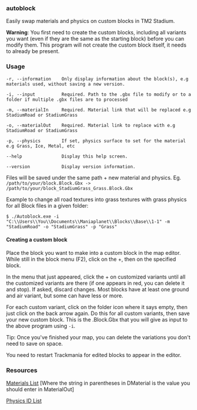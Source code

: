### autoblock

Easily swap materials and physics on custom blocks in TM2 Stadium.

__Warning__: You first need to create the custom blocks, including all variants you want (even if they are the same as the starting block) before you can modify them. This program will not create the custom block itself, it needs to already be present.


### Usage

    -r, --information    Only display information about the block(s), e.g materials used, without saving a new version.

    -i, --input          Required. Path to the .gbx file to modify or to a folder if multiple .gbx files are to processed

    -m, --materialIn     Required. Material link that will be replaced e.g StadiumRoad or StadiumGrass

    -o, --materialOut    Required. Material link to replace with e.g StadiumRoad or StadiumGrass

    -p, --physics        If set, physics surface to set for the material e.g Grass, Ice, Metal, etc

    --help               Display this help screen.

    --version            Display version information.

Files will be saved under the same path + new material and physics. Eg. ```/path/to/your/block.Block.Gbx -> /path/to/your/block_StadiumGrass_Grass.Block.Gbx```

Example to change all road textures into grass textures with grass physics for all Block files in a given folder:

    $ ./Autoblock.exe -i "C:\\Users\\You\\Documents\\Maniaplanet\\Blocks\\Base\\1-1" -m "StadiumRoad" -o "StadiumGrass" -p "Grass"

#### Creating a custom block

Place the block you want to make into a custom block in the map editor. While still in the block menu (F2), click on the +, then on the specified block.

In the menu that just appeared, click the + on customized variants until all the customized variants are there (if one appears in red, you can delete it and stop). If asked, discard changes. Most blocks have at least one ground and air variant, but some can have less or more.

For each custom variant, click on the folder icon where it says empty, then just click on the back arrow again. Do this for all custom variants, then save your new custom block. This is the .Block.Gbx that you will give as input to the above program using ```-i```.

Tip: Once you've finished your map, you can delete the variations you don't need to save on space.

You need to restart Trackmania for edited blocks to appear in the editor.


### Resources

[Materials List](/NadeoImporterMaterialLib.txt) [Where the string in parentheses in DMaterial is the value you should enter in MaterialOut]

[Physics ID List](/PhysicsID.txt)